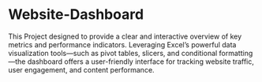 # Website-Dashboard
This Project designed to provide a clear and interactive overview of key metrics and performance indicators. Leveraging Excel’s powerful data visualization tools—such as pivot tables, slicers, and conditional formatting—the dashboard offers a user-friendly interface for tracking website traffic, user engagement, and content performance.
